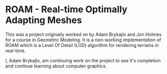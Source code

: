 ROAM - Real-time Optimally Adapting Meshes
==========================================

This was a project originally worked on by Adam Brykajlo and Jon Holmes for a 
course in Geometric Modeling. It is a non-working implementation of ROAM which 
is a Level Of Detail (LOD) algorithm for rendering terrains in real-time.

I, Adam Brykajlo, am continuing work on the project to see it's completion and
continue learning about computer graphics.